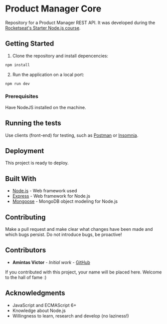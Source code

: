 # Product Manager Core

Repository for a Product Manager REST API. It was developed during the [Rocketseat's Starter Node.js course](https://skylab.rocketseat.com.br/node/curso-node-js).

## Getting Started
1. Clone the repository and install depencencies:
```bash
npm install
```
2. Run the application on a local port:
```bash
npm run dev
```

### Prerequisites
Have NodeJS installed on the machine.

## Running the tests
Use clients (front-end) for testing, such as [Postman](https://www.getpostman.com/) or [Insomnia](https://insomnia.rest/).

## Deployment
This project is ready to deploy.

## Built With
* [Node.js](https://nodejs.org/en/) - Web framework used
* [Express](https://expressjs.com/) - Web framework for Node.js
* [Mongoose](https://mongoosejs.com/) - MongoDB object modeling for Node.js 

## Contributing
Make a pull request and make clear what changes have been made and which bugs persist. Do not introduce bugs, be proactive!

## Contributors
* **Amintas Victor** - *Initial work* - [GitHub](https://github.com/amintasvrp)

 If you contributed with this project, your name will be placed here. Welcome to the hall of fame :)

## Acknowledgments
* JavaScript and ECMAScript 6+
* Knowledge about Node.js
* Willingness to learn, research and develop (no laziness!)
